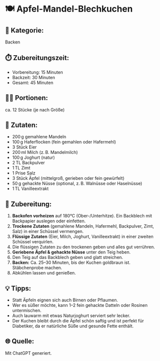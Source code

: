 # 🍽️ Apfel-Mandel-Blechkuchen

## 🧾 Kategorie:

Backen

## ⏱️ Zubereitungszeit:

* Vorbereitung: 15 Minuten
* Backzeit: 30 Minuten
* Gesamt: 45 Minuten

## 👩‍🍳 Portionen:

ca. 12 Stücke (je nach Größe)

## 🧂 Zutaten:

* 200 g gemahlene Mandeln
* 100 g Haferflocken (fein gemahlen oder Hafermehl)
* 3 Stück Eier
* 200 ml Milch (z. B. Mandelmilch)
* 100 g Joghurt (natur)
* 2 TL Backpulver
* 1 TL Zimt
* 1 Prise Salz
* 3 Stück Äpfel (mittelgroß, gerieben oder fein gewürfelt)
* 50 g gehackte Nüsse (optional, z. B. Walnüsse oder Haselnüsse)
* 1 TL Vanilleextrakt

## 🔪 Zubereitung:

1. **Backofen vorheizen** auf 180°C (Ober-/Unterhitze). Ein Backblech mit Backpapier auslegen oder einfetten.
2. **Trockene Zutaten** (gemahlene Mandeln, Hafermehl, Backpulver, Zimt, Salz) in einer Schüssel vermengen.
3. **Flüssige Zutaten** (Eier, Milch, Joghurt, Vanilleextrakt) in einer zweiten Schüssel verquirlen.
4. Die flüssigen Zutaten zu den trockenen geben und alles gut verrühren.
5. **Geriebene Äpfel & gehackte Nüsse** unter den Teig heben.
6. Den Teig auf das Backblech geben und glatt streichen.
7. **Backen:** Ca. 25–30 Minuten, bis der Kuchen goldbraun ist. Stäbchenprobe machen.
8. Abkühlen lassen und genießen.

## 💡 Tipps:

* Statt Äpfeln eignen sich auch Birnen oder Pflaumen.
* Wer es süßer möchte, kann 1–2 fein gehackte Datteln oder Rosinen untermischen.
* Auch lauwarm mit etwas Naturjoghurt serviert sehr lecker.
* Der Kuchen bleibt durch die Äpfel schön saftig und ist perfekt für Diabetiker, da er natürliche Süße und gesunde Fette enthält.

## 🌐 Quelle:
Mit ChatGPT generiert.
